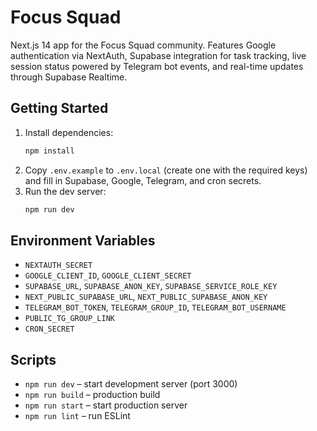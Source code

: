 ﻿# Focus Squad

Next.js 14 app for the Focus Squad community. Features Google authentication via NextAuth, Supabase integration for task tracking, live session status powered by Telegram bot events, and real-time updates through Supabase Realtime.

## Getting Started

1. Install dependencies:
   ```bash
   npm install
   ```
2. Copy `.env.example` to `.env.local` (create one with the required keys) and fill in Supabase, Google, Telegram, and cron secrets.
3. Run the dev server:
   ```bash
   npm run dev
   ```

## Environment Variables

- `NEXTAUTH_SECRET`
- `GOOGLE_CLIENT_ID`, `GOOGLE_CLIENT_SECRET`
- `SUPABASE_URL`, `SUPABASE_ANON_KEY`, `SUPABASE_SERVICE_ROLE_KEY`
- `NEXT_PUBLIC_SUPABASE_URL`, `NEXT_PUBLIC_SUPABASE_ANON_KEY`
- `TELEGRAM_BOT_TOKEN`, `TELEGRAM_GROUP_ID`, `TELEGRAM_BOT_USERNAME`
- `PUBLIC_TG_GROUP_LINK`
- `CRON_SECRET`

## Scripts

- `npm run dev` – start development server (port 3000)
- `npm run build` – production build
- `npm run start` – start production server
- `npm run lint` – run ESLint

